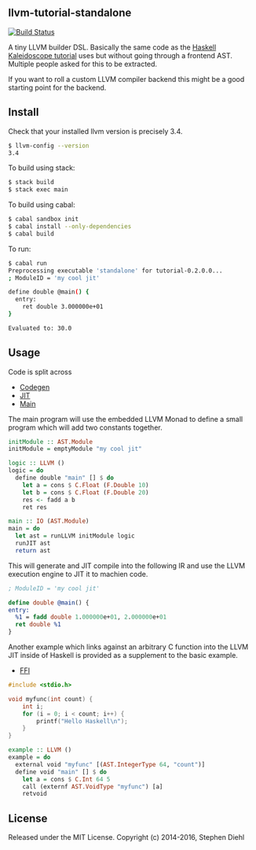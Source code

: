 llvm-tutorial-standalone
------------------------

[![Build Status](https://travis-ci.org/sdiehl/llvm-tutorial-standalone.svg)](https://travis-ci.org/sdiehl/llvm-tutorial-standalone)

A tiny LLVM builder DSL. Basically the same code as the [Haskell Kaleidoscope
tutorial](http://www.stephendiehl.com/llvm/) uses but without going through a
frontend AST. Multiple people asked for this to be extracted.

If you want to roll a custom LLVM compiler backend this might be a good starting
point for the backend.

Install
-------

Check that your installed llvm version is precisely 3.4.

```bash
$ llvm-config --version
3.4
```

To build using stack:

```bash
$ stack build
$ stack exec main
```

To build using cabal:

```bash
$ cabal sandbox init
$ cabal install --only-dependencies
$ cabal build
```

To run:

```bash
$ cabal run
Preprocessing executable 'standalone' for tutorial-0.2.0.0...
; ModuleID = 'my cool jit'

define double @main() {
  entry:
    ret double 3.000000e+01
}

Evaluated to: 30.0
```

Usage
-----

Code is split across

* [Codegen](https://github.com/sdiehl/llvm-tutorial-standalone/blob/master/src/Codegen.hs)
* [JIT](https://github.com/sdiehl/llvm-tutorial-standalone/blob/master/src/JIT.hs)
* [Main](https://github.com/sdiehl/llvm-tutorial-standalone/blob/master/src/Main.hs)

The main program will use the embedded LLVM Monad to define a small program
which will add two constants together. 

```haskell
initModule :: AST.Module
initModule = emptyModule "my cool jit"

logic :: LLVM ()
logic = do
  define double "main" [] $ do
    let a = cons $ C.Float (F.Double 10)
    let b = cons $ C.Float (F.Double 20)
    res <- fadd a b
    ret res

main :: IO (AST.Module)
main = do
  let ast = runLLVM initModule logic
  runJIT ast
  return ast
```

This will generate and JIT compile into the following IR and use the LLVM
execution engine to JIT it to machien code.

```llvm
; ModuleID = 'my cool jit'

define double @main() {
entry:
  %1 = fadd double 1.000000e+01, 2.000000e+01
  ret double %1
}
```

Another example which links against an arbitrary C function into the LLVM JIT
inside of Haskell is provided as a supplement to the basic example.

* [FFI](https://github.com/sdiehl/llvm-tutorial-standalone/blob/master/src/FFI.hs)

```cpp
#include <stdio.h>

void myfunc(int count) {
    int i;
    for (i = 0; i < count; i++) {
        printf("Hello Haskell\n");	
    }
}
```

```haskell
example :: LLVM ()
example = do
  external void "myfunc" [(AST.IntegerType 64, "count")]
  define void "main" [] $ do
    let a = cons $ C.Int 64 5
    call (externf AST.VoidType "myfunc") [a]
    retvoid
  ```


License
-------

Released under the MIT License.
Copyright (c) 2014-2016, Stephen Diehl
